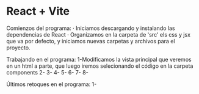 # React + Vite

Comienzos del programa:
    · Iniciamos descargando y instalando las dependencias de React
    · Organizamos en la carpeta de 'src' els css y jsx que va por defecto, y iniciamos nuevas carpetas y archivos para el proyecto.

Trabajando en el programa:
    1-Modificamos la vista principal que veremos en un html a parte, que luego iremos selecionando el código en la carpeta components
    2-
    3-
    4-
    5-
    6-
    7-
    8-

Últimos retoques en el programa:
    1-
